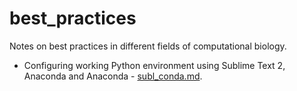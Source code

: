 # best_practices
Notes on best practices in different fields of computational biology.

- Configuring working Python environment using Sublime Text 2, Anaconda and Anaconda - [subl_conda.md](subl_conda.md).
